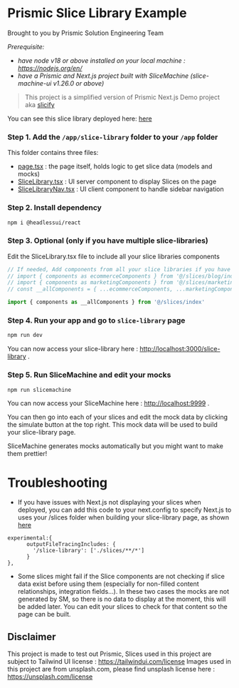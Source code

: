 # Prismic Slice Library Example

Brought to you by Prismic Solution Engineering Team

_Prerequisite:_
- _have node v18 or above installed on your local machine : https://nodejs.org/en/_
- _have a Prismic and Next.js project built with SliceMachine (slice-machine-ui v1.26.0 or above)_

> This project is a simplified version of Prismic Next.js Demo project aka [slicify](https://github.com/prismicio-solution-engineering/slicify-app)

You can see this slice library deployed here: [here](https://slicify-library.vercel.app/slice-library)

### Step 1. Add the `/app/slice-library` folder to your `/app` folder

This folder contains three files:
- [page.tsx](https://github.com/prismicio-solution-engineering/slicify-library/blob/main/app/slice-library/page.tsx) : the page itself, holds logic to get slice data (models and mocks)
- [SliceLibrary.tsx](https://github.com/prismicio-solution-engineering/slicify-library/blob/main/app/slice-library/SliceLibrary.tsx) : UI server component to display Slices on the page
- [SliceLibraryNav.tsx](https://github.com/prismicio-solution-engineering/slicify-library/blob/main/app/slice-library/SliceLibraryNav.tsx) : UI client component to handle sidebar navigation 

### Step 2. Install dependency

```bash
npm i @headlessui/react
```

### Step 3. Optional (only if you have multiple slice-libraries)

Edit the SliceLibrary.tsx file to include all your slice libraries components

```ts
// If needed, Add components from all your slice libraries if you have multiple:
// import { components as ecommerceComponents } from '@/slices/blog/index'
// import { components as marketingComponents } from '@/slices/marketing/index'
// const __allComponents = { ...ecommerceComponents, ...marketingComponents }

import { components as __allComponents } from '@/slices/index'
```

### Step 4. Run your app and go to `slice-library` page

```bash
npm run dev
```

You can now access your slice-library here : [http://localhost:3000/slice-library](http://localhost:3000/slice-library) .


### Step 5. Run SliceMachine and edit your mocks

```bash
npm run slicemachine
```

You can now access your SliceMachine here : [http://localhost:9999](http://localhost:9999) .

You can then go into each of your slices and edit the mock data by clicking the simulate button at the top right. This mock data will be used to build your slice-library page.

SliceMachine generates mocks automatically but you might want to make them prettier!

# Troubleshooting

- If you have issues with Next.js not displaying your slices when deployed, you can add this code to your next.config to specify Next.js to uses your /slices folder when building your slice-library page, as shown [here](https://github.com/prismicio-solution-engineering/slicify-app/blob/main/next.config.mjs#L5-L9)

```
experimental:{
      outputFileTracingIncludes: {
        '/slice-library': ['./slices/**/*']
      }
},
```

- Some slices might fail if the Slice components are not checking if slice data exist before using them (especially for non-filled content relationships, integration fields...). In these two cases the mocks are not generated by SM, so there is no data to display at the moment, this will be added later. You can edit your slices to check for that content so the page can be built.

## Disclaimer

This project is made to test out Prismic, Slices used in this project are subject to Tailwind UI license : https://tailwindui.com/license
Images used in this project are from unsplash.com, please find unsplash license here : https://unsplash.com/license

